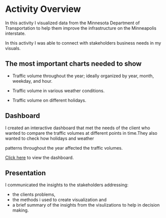 # Activity Overview
In this activity I  visualized data from the Minnesota Department of Transportation to help them improve the infrastructure on the Minneapolis interstate.

In this activity I was able to connect with stakeholders business needs in my visuals.

## The most important charts needed to show

* Traffic volume throughout the year; ideally organized by year, month, weekday, and hour.

* Traffic volume in various weather conditions.

* Traffic volume on different holidays.

## Dashboard
I created an interactive dashboard that met the needs of the client who wanted to compare the traffic volumes at different points in time.They also wanted to check how holidays and weather 

patterns throughout the year affected the traffic volumes.

[Click here](https://public.tableau.com/views/MinessotaTrafficVolume_16963470300130/MinessotaTrafficVolume?:language=en-US&:display_count=n&:origin=viz_share_link) to view the dashboard.

## Presentation
I communicated the insights to the stakeholders addressing:

* the clients problems,
* the methods i used to create visualization and
* a brief summary of the insights from the visulizations to help in decision making.
